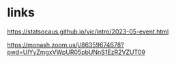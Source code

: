 # links


https://statsocaus.github.io/vic/intro/2023-05-event.html

https://monash.zoom.us/j/86359674678?pwd=UlYyZmgxVWpUR05pbUNnS1EzR2VZUT09
